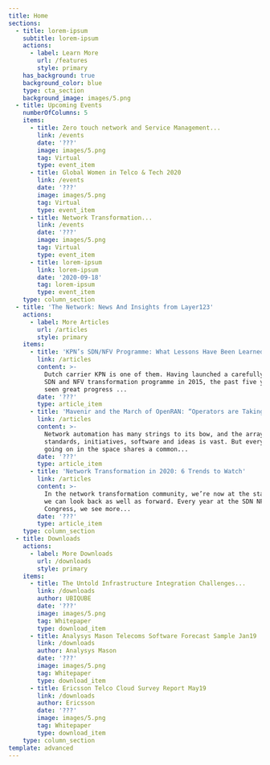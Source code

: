 ```yaml
---
title: Home
sections:
  - title: lorem-ipsum
    subtitle: lorem-ipsum
    actions:
      - label: Learn More
        url: /features
        style: primary
    has_background: true
    background_color: blue
    type: cta_section
    background_image: images/5.png
  - title: Upcoming Events
    numberOfColumns: 5
    items:
      - title: Zero touch network and Service Management...
        link: /events
        date: '???'
        image: images/5.png
        tag: Virtual
        type: event_item
      - title: Global Women in Telco & Tech 2020
        link: /events
        date: '???'
        image: images/5.png
        tag: Virtual
        type: event_item
      - title: Network Transformation...
        link: /events
        date: '???'
        image: images/5.png
        tag: Virtual
        type: event_item
      - title: lorem-ipsum
        link: lorem-ipsum
        date: '2020-09-18'
        tag: lorem-ipsum
        type: event_item
    type: column_section
  - title: 'The Network: News And Insights from Layer123'
    actions:
      - label: More Articles
        url: /articles
        style: primary
    items:
      - title: 'KPN’s SDN/NFV Programme: What Lessons Have Been Learned?'
        link: /articles
        content: >-
          Dutch carrier KPN is one of them. Having launched a carefully-planned
          SDN and NFV transformation programme in 2015, the past five years have
          seen great progress ...
        date: '???'
        type: article_item
      - title: 'Mavenir and the March of OpenRAN: “Operators are Taking...'
        link: /articles
        content: >-
          Network automation has many strings to its bow, and the array of
          standards, initiatives, software and ideas is vast. But everything
          going on in the space shares a common...
        date: '???'
        type: article_item
      - title: 'Network Transformation in 2020: 6 Trends to Watch'
        link: /articles
        content: >-
          In the network transformation community, we’re now at the stage where
          we can look back as well as forward. Every year at the SDN NFV World
          Congress, we see more...
        date: '???'
        type: article_item
    type: column_section
  - title: Downloads
    actions:
      - label: More Downloads
        url: /downloads
        style: primary
    items:
      - title: The Untold Infrastructure Integration Challenges...
        link: /downloads
        author: UBIQUBE
        date: '???'
        image: images/5.png
        tag: Whitepaper
        type: download_item
      - title: Analysys Mason Telecoms Software Forecast Sample Jan19
        link: /downloads
        author: Analysys Mason
        date: '???'
        image: images/5.png
        tag: Whitepaper
        type: download_item
      - title: Ericsson Telco Cloud Survey Report May19
        link: /downloads
        author: Ericsson
        date: '???'
        image: images/5.png
        tag: Whitepaper
        type: download_item
    type: column_section
template: advanced
---
```

